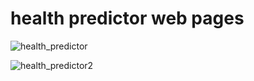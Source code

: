 # health predictor web pages

![health_predictor](https://user-images.githubusercontent.com/78470684/129444059-84b6739b-e83a-4afa-8b51-cf0e84e71433.png)

![health_predictor2](https://user-images.githubusercontent.com/78470684/129445068-16a8977b-0acc-41e9-8f7e-c60a9174550e.png)
